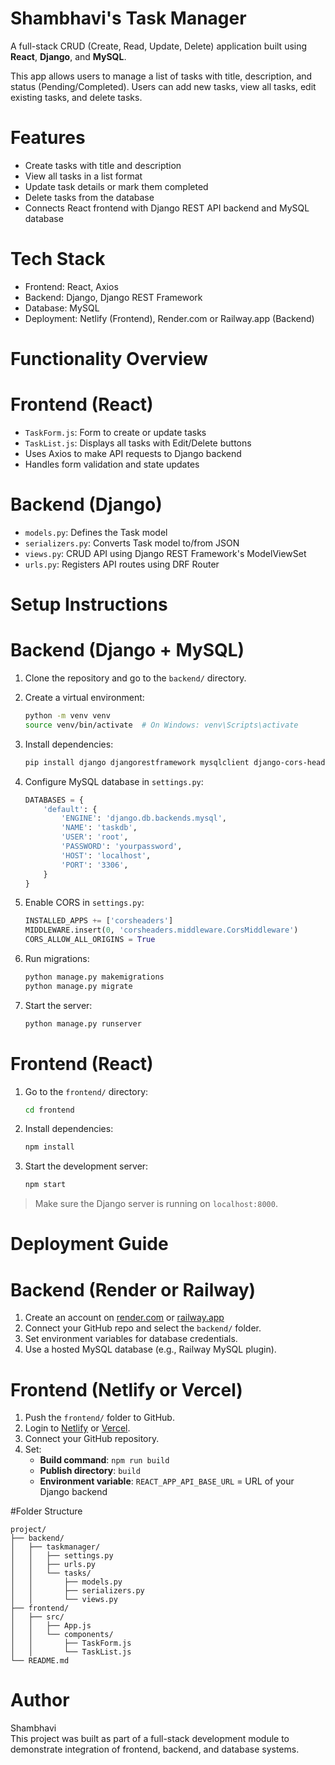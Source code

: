 # Shambhavi's Task Manager

A full-stack CRUD (Create, Read, Update, Delete) application built using **React**, **Django**, and **MySQL**.

This app allows users to manage a list of tasks with title, description, and status (Pending/Completed). Users can add new tasks, view all tasks, edit existing tasks, and delete tasks.


# Features

- Create tasks with title and description
- View all tasks in a list format
- Update task details or mark them completed
- Delete tasks from the database
- Connects React frontend with Django REST API backend and MySQL database
  

# Tech Stack

- Frontend: React, Axios
- Backend: Django, Django REST Framework
- Database: MySQL
- Deployment: Netlify (Frontend), Render.com or Railway.app (Backend)


# Functionality Overview

# Frontend (React)

- `TaskForm.js`: Form to create or update tasks
- `TaskList.js`: Displays all tasks with Edit/Delete buttons
- Uses Axios to make API requests to Django backend
- Handles form validation and state updates

# Backend (Django)

- `models.py`: Defines the Task model
- `serializers.py`: Converts Task model to/from JSON
- `views.py`: CRUD API using Django REST Framework's ModelViewSet
- `urls.py`: Registers API routes using DRF Router


# Setup Instructions

# Backend (Django + MySQL)

1. Clone the repository and go to the `backend/` directory.

2. Create a virtual environment:
   ```bash
   python -m venv venv
   source venv/bin/activate  # On Windows: venv\Scripts\activate
   ```

3. Install dependencies:
   ```bash
   pip install django djangorestframework mysqlclient django-cors-headers
   ```

4. Configure MySQL database in `settings.py`:
   ```python
   DATABASES = {
       'default': {
           'ENGINE': 'django.db.backends.mysql',
           'NAME': 'taskdb',
           'USER': 'root',
           'PASSWORD': 'yourpassword',
           'HOST': 'localhost',
           'PORT': '3306',
       }
   }
   ```

5. Enable CORS in `settings.py`:
   ```python
   INSTALLED_APPS += ['corsheaders']
   MIDDLEWARE.insert(0, 'corsheaders.middleware.CorsMiddleware')
   CORS_ALLOW_ALL_ORIGINS = True
   ```

6. Run migrations:
   ```bash
   python manage.py makemigrations
   python manage.py migrate
   ```

7. Start the server:
   ```bash
   python manage.py runserver
   ```


# Frontend (React)

1. Go to the `frontend/` directory:
   ```bash
   cd frontend
   ```

2. Install dependencies:
   ```bash
   npm install
   ```

3. Start the development server:
   ```bash
   npm start
   ```

> Make sure the Django server is running on `localhost:8000`.


# Deployment Guide

# Backend (Render or Railway)

1. Create an account on [render.com](https://render.com) or [railway.app](https://railway.app)
2. Connect your GitHub repo and select the `backend/` folder.
3. Set environment variables for database credentials.
4. Use a hosted MySQL database (e.g., Railway MySQL plugin).

# Frontend (Netlify or Vercel)

1. Push the `frontend/` folder to GitHub.
2. Login to [Netlify](https://netlify.com) or [Vercel](https://vercel.com).
3. Connect your GitHub repository.
4. Set:
   - **Build command**: `npm run build`
   - **Publish directory**: `build`
   - **Environment variable**: `REACT_APP_API_BASE_URL` = URL of your Django backend


#Folder Structure

```
project/
├── backend/
│   ├── taskmanager/
│   │   ├── settings.py
│   │   ├── urls.py
│   │   └── tasks/
│   │       ├── models.py
│   │       ├── serializers.py
│   │       └── views.py
├── frontend/
│   ├── src/
│   │   ├── App.js
│   │   └── components/
│   │       ├── TaskForm.js
│   │       └── TaskList.js
└── README.md
```


# Author

Shambhavi  
This project was built as part of a full-stack development module to demonstrate integration of frontend, backend, and database systems.
